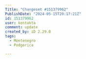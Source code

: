 ```yaml
---
Title: "Changeset #151379962"
PublishDate: "2024-05-15T20:17:21Z"
id: 151379962
user: kentakta
comment: update
created_by: iD 2.29.0
tags:
  - Montenegro
  - Podgorica

---
```

